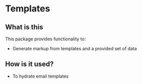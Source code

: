 # Templates

## What is this

This package provides functionality to:

-   Generate markup from templates and a provided set of data

## How is it used?

-   To hydrate email templates
